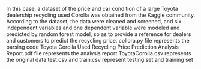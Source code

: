 In this case, a dataset of the price and car condition of a large Toyota dealership recycling used Corolla was obtained from the Kaggle community. According to the dataset, the data were cleaned and screened, and six independent variables and one dependent variable were modeled and predicted by random forest model, so as to provide a reference for dealers and customers to predict the recycling price.
collora.py file represents the parsing code
Toyota Corolla Used Recycling Price Prediction Analysis Report.pdf file represents the analysis report
ToyotaCorolla.csv represents the original data 
test.csv and train.csv represent testing set and training set
